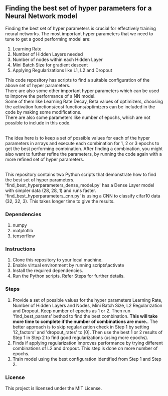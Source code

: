## Finding the best set of hyper parameters for a Neural Network model
Finding the best set of hyper parameters is crucial for effectively training neural networks. The most important hyper parameters that we need to tune to get a good performing model  are:
1. Learning Rate
2. Number of Hidden Layers needed
3. Number of nodes within each Hidden Layer
4. Mini Batch Size for gradient descent
5. Applying Regularizations like L1, L2 and Dropout

This code repository has scripts to find a suitable configuration of the above set of hyper parameters.</br>
There are also some other important hyper parameters which can be used to imporve the performance of a NN model.</br>
Some of them like Learning Rate Decay, Beta values of optimizers, choosing the activation functions/cost functions/optimizers can be included in the code by making some modifications.</br>
There are also some parameters like number of epochs, which are not possible to include in this code.</br></br>

The idea here is to keep a set of possible values for each of the hyper parameters in arrays and execute each combination for 1, 2 or 3 epochs to get the best performing combination. After finding a combination, you might also want to further refine the parameters, by running the code again with a more refined set of hyper parameters.</br></br>

This repository contains two Python scripts that demonstrate how to find the best set of hyper parameters.</br>
'find_best_hyperparameters_dense_model.py' has a Dense Layer model with simpler data (28, 28, 1) and runs faster.
'find_best_hyperparameters_cnn.py' is using a CNN to classify cifar10 data (32, 32, 3). This takes longer time to give the results.

### Dependencies
1. numpy
1. matplotlib
1. tensorflow

### Instructions
1. Clone this repository to your local machine.
2. Enable virtual environment by running scripts\activate
3. Install the required dependencies.
4. Run the Python scripts. Refer Steps for further details.

### Steps
1. Provide a set of possible values for the hyper parameters Learning Rate, Number of Hidden Layers and Nodes, Mini Batch Size, L2 Regularization and Dropout. Keep number of epochs as 1 or 2. Then run 'find_best_params' bethod to find the best combination. <b>This will take more time to complete if the number of combinations are more.</b>. The better approach is to skip regularization check in Step 1 by setting 'l2_factors' and 'dropout_rates' to [0]. Then use the best 1 or 2 results of Step 1 in Step 2 to find good regularizations (using more epochs).
2. Finds if applying regularization improves performance by trying different combinations of L2 and dropout. This step is done on more number of epochs.
3. Train model using the best configuration identified from Step 1 and Step 2.

### License
This project is licensed under the MIT License.